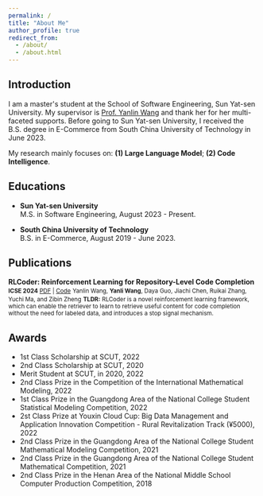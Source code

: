 ```yaml
---
permalink: /
title: "About Me"
author_profile: true
redirect_from: 
  - /about/
  - /about.html
---
```


Introduction
------
I am a master's student at the School of Software Engineering, Sun Yat-sen University. My supervisor is [Prof. Yanlin Wang](https://yanlin.info/) and thank her for her multi-faceted supports. Before going to Sun Yat-sen University, I received the B.S. degree in E-Commerce from South China University of Technology in June 2023.

My research mainly focuses on: **(1) Large Language Model**; **(2) Code Intelligence**.

Educations
------
- **Sun Yat-sen University**  
  M.S. in Software Engineering, August 2023 - Present.

- **South China University of Technology**  
  B.S. in E-Commerce, August 2019 - June 2023.

Publications
------
**RLCoder: Reinforcement Learning for Repository-Level Code Completion**
<small>**ICSE 2024**  [PDF](https://arxiv.org/pdf/2407.19487.pdf) | [Code](https://github.com/DeepSoftwareAnalytics/RLCoder)</small>
<small>Yanlin Wang, **Yanli Wang**, Daya Guo, Jiachi Chen, Ruikai Zhang, Yuchi Ma, and Zibin Zheng</small>
<small>**TLDR:** RLCoder is a novel reinforcement learning framework, which can enable the retriever to learn to retrieve useful content for code completion without the need for labeled data, and introduces a stop signal mechanism.</small>


Awards
------
- 1st Class Scholarship at SCUT, 2022
- 2nd Class Scholarship at SCUT, 2020
- Merit Student at SCUT, in 2020, 2022
- 2nd Class Prize in the Competition of the International Mathematical Modeling, 2022
- 1st Class Prize in the Guangdong Area of the National College Student Statistical Modeling Competition, 2022
- 2st Class Prize at Youxin Cloud Cup: Big Data Management and Application Innovation Competition - Rural Revitalization Track (¥5000), 2022
- 2nd Class Prize in the Guangdong Area of the National College Student Mathematical Modeling Competition, 2021
- 2nd Class Prize in the Guangdong Area of the National College Student Mathematical Competition, 2021
- 2nd Class Prize in the Henan Area of the National Middle School Computer Production Competition, 2018
